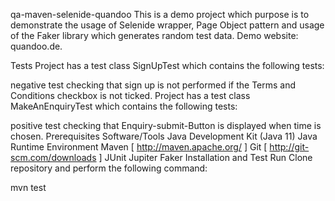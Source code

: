 qa-maven-selenide-quandoo
This is a demo project which purpose is to demonstrate the usage of Selenide wrapper, Page Object pattern and usage of the Faker library which generates random test data. Demo website: quandoo.de.

Tests
Project has a test class SignUpTest which contains the following tests:

negative test checking that sign up is not performed if the Terms and Conditions checkbox is not ticked.
Project has a test class MakeAnEnquiryTest which contains the following tests:

positive test checking that Enquiry-submit-Button is displayed when time is chosen.
Prerequisites Software/Tools
Java Development Kit (Java 11)
Java Runtime Environment
Maven [ http://maven.apache.org/ ]
Git [ http://git-scm.com/downloads ]
JUnit Jupiter
Faker
Installation and Test Run
Clone repository and perform the following command:

mvn test

